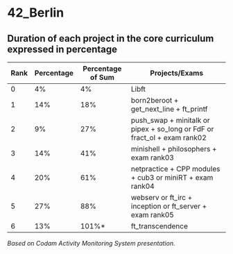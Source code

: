 # 42_Berlin

## Duration of each project in the core curriculum expressed in percentage

| Rank | Percentage | Percentage of Sum | Projects/Exams                          |
|------|------------|------------------|----------------------------------------|
|  0   |     4%     |        4%        | Libft                                  |
|  1   |    14%     |       18%        | born2beroot + get_next_line + ft_printf|
|  2   |     9%     |       27%        | push_swap + minitalk or pipex + so_long or FdF or fract_ol + exam rank02 |
|  3   |    14%     |       41%        | minishell + philosophers + exam rank03 |
|  4   |    20%     |       61%        | netpractice + CPP modules + cub3 or miniRT + exam rank04 |
|  5   |    27%     |       88%        | webserv or ft_irc + inception or ft_server + exam rank05 |
|  6   |    13%     |      101%*       | ft_transcendence                        |

*Based on Codam Activity Monitoring System presentation.*
